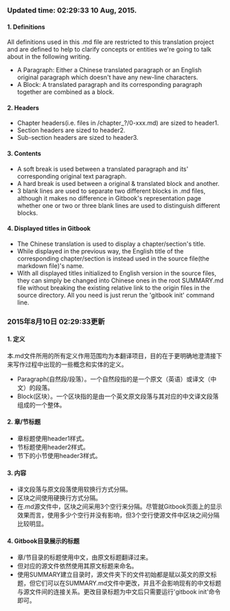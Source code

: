 ### Updated time: 02:29:33 10 Aug, 2015.
 #### 1. Definitions  
 All definitions used in this .md file are restricted to this translation project and are defined to help to clarify concepts or entities we're going to talk about in the following writing.
  * A Paragraph: Either a Chinese translated paragraph or an English original paragraph which doesn't have any new-line characters. 
  * A Block: A translated paragraph and its corresponding paragraph together are combined as a block.
 #### 2. Headers
  * Chapter headers(i.e. files in /chapter_?/0-xxx.md) are sized to header1.
  * Section headers are sized to header2.
  * Sub-section headers are sized to header3.
 #### 3. Contents
  * A soft break is used between a translated paragraph and its' corresponding original text paragraph.
  * A hard break is used between a original & translated block and another.
  * 3 blank lines are used to separate two different blocks in .md files, although it makes no difference in Gitbook's representation page whether one or two or three blank lines are used to distinguish different blocks.
 #### 4. Displayed titles in Gitbook
  * The Chinese translation is used to display a chapter/section's title.
  * While displayed in the previous way, the English title of the corresponding chapter/section is instead used in the source file(the markdown file)'s name.
  * With all displayed titles initialized to English version in the source files, they can simply be changed into Chinese ones in the root SUMMARY.md file without breaking the existing relative link to the origin files in the source directory. All you need is just rerun the 'gitbook init' command line.

### 2015年8月10日 02:29:33更新
 #### 1. 定义
 本.md文件所用的所有定义作用范围均为本翻译项目，目的在于更明确地澄清接下来写作过程中出现的一些概念和实体的定义。
  * Paragraph(自然段/段落）。一个自然段指的是一个原文（英语）或译文（中文）的段落。
  * Block(区块）。一个区块指的是由一个英文原文段落与其对应的中文译文段落组成的一个整体。

 #### 2. 章/节标题
  * 章标题使用header1样式。
  * 节标题使用header2样式。
  * 节下的小节使用header3样式。

 #### 3. 内容
  * 译文段落与原文段落使用软换行方式分隔。
  * 区块之间使用硬换行方式分隔。
  * 在.md源文件中，区块之间采用3个空行来分隔。尽管就Gitbook页面上的显示效果而言，使用多少个空行并没有影响，但3个空行使源文件中区块之间分隔比较明显。

 #### 4. Gitbook目录展示的标题
  * 章/节目录的标题使用中文，由原文标题翻译过来。
  * 但对应的源文件依然使用其原文标题来命名。
  * 使用SUMMARY建立目录时，源文件夹下的文件初始都是赋以英文的原文标题，但它们可以在SUMMARY.md文件中更改，并且不会影响现有的中文标题与源文件间的连接关系。更改目录标题为中文后只需要运行'gitbook init'命令即可。